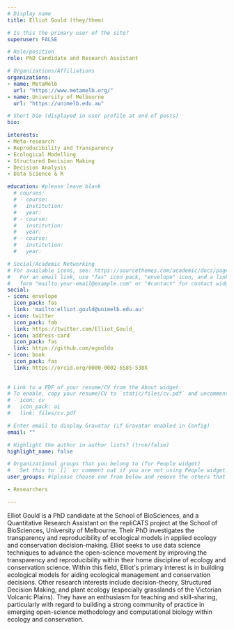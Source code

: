 ```yaml
---
# Display name
title: Elliot Gould (they/them)

# Is this the primary user of the site?
superuser: FALSE

# Role/position
role: PhD Candidate and Research Assistant

# Organizations/Affiliations
organizations:
- name: MetaMelb
  url: "https://www.metamelb.org/"
- name: University of Melbourne
  url: "https://unimelb.edu.au"

# Short bio (displayed in user profile at end of posts)
bio: 

interests:
- Meta-research
- Reproducibility and Transparency
- Ecological Modelling
- Structured Decision Making
- Decision Analysis
- Data Science & R

education: #please leave blank
  # courses:
  # - course:
  #   institution:
  #   year:
  # - course:
  #   institution:
  #   year:
  # - course:
  #   institution:
  #   year:

# Social/Academic Networking
# For available icons, see: https://sourcethemes.com/academic/docs/page-builder/#icons
#   For an email link, use "fas" icon pack, "envelope" icon, and a link in the
#   form "mailto:your-email@example.com" or "#contact" for contact widget.
social:
- icon: envelope
  icon_pack: fas
  link: 'mailto:elliot.gould@unimelb.edu.au'
- icon: twitter
  icon_pack: fab
  link: https://twitter.com/Elliot_Gould_
- icon: address-card
  icon_pack: fas
  link: https://github.com/egouldo
- icon: book
  icon_pack: fas
  link: https://orcid.org/0000-0002-6585-538X
    
  
# Link to a PDF of your resume/CV from the About widget.
# To enable, copy your resume/CV to `static/files/cv.pdf` and uncomment the lines below.
# - icon: cv
#   icon_pack: ai
#   link: files/cv.pdf

# Enter email to display Gravatar (if Gravatar enabled in Config)
email: ""

# Highlight the author in author lists? (true/false)
highlight_name: false

# Organizational groups that you belong to (for People widget)
#   Set this to `[]` or comment out if you are not using People widget.
user_groups: #(please choose one from below and remove the others that aren't needed)

- Researchers

---
```



Elliot Gould is a PhD candidate at the School of BioSciences, and a Quantitative Research Assistant on the repliCATS project at the School of BioSciences, University of Melbourne. Their PhD investigates the transparency and reproducibility of ecological models in applied ecology and conservation decision-making. Elliot seeks to use data science techniques to advance the open-science movement by improving the transparency and reproducibility within their home discipline of ecology and conservation science. Within this field, Elliot's primary interest is in building ecological models for aiding ecological management and conservation decisions. Other research interests include decision-theory, Structured Decision Making, and plant ecology (especially grasslands of the Victorian Volcanic Plains). They have an enthusiasm for teaching and skill-sharing, particularly with regard to building a strong community of practice in emerging open-science methodology and computational biology within ecology and conservation.
